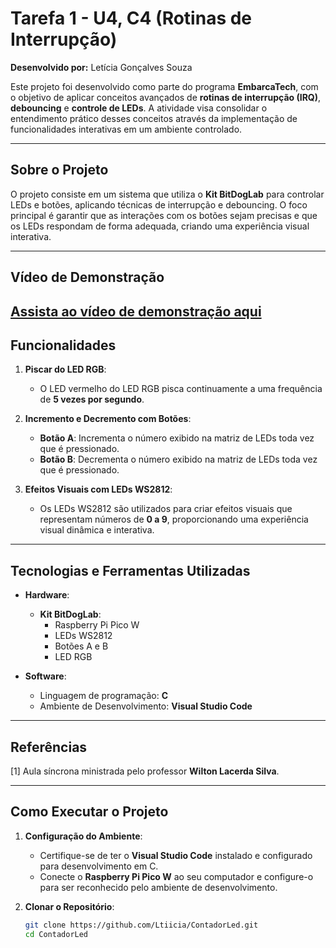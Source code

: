 # Tarefa 1 - U4, C4 (Rotinas de Interrupção)

**Desenvolvido por:** Letícia Gonçalves Souza  

Este projeto foi desenvolvido como parte do programa **EmbarcaTech**, com o objetivo de aplicar conceitos avançados de **rotinas de interrupção (IRQ)**, **debouncing** e **controle de LEDs**. A atividade visa consolidar o entendimento prático desses conceitos através da implementação de funcionalidades interativas em um ambiente controlado.

---

## Sobre o Projeto

O projeto consiste em um sistema que utiliza o **Kit BitDogLab** para controlar LEDs e botões, aplicando técnicas de interrupção e debouncing. O foco principal é garantir que as interações com os botões sejam precisas e que os LEDs respondam de forma adequada, criando uma experiência visual interativa.

---


## Vídeo de Demonstração

[Assista ao vídeo de demonstração aqui](https://youtu.be/o9jb8JaN8So)
---

## Funcionalidades

1. **Piscar do LED RGB**:
   - O LED vermelho do LED RGB pisca continuamente a uma frequência de **5 vezes por segundo**.

2. **Incremento e Decremento com Botões**:
   - **Botão A**: Incrementa o número exibido na matriz de LEDs toda vez que é pressionado.
   - **Botão B**: Decrementa o número exibido na matriz de LEDs toda vez que é pressionado.

3. **Efeitos Visuais com LEDs WS2812**:
   - Os LEDs WS2812 são utilizados para criar efeitos visuais que representam números de **0 a 9**, proporcionando uma experiência visual dinâmica e interativa.

---

## Tecnologias e Ferramentas Utilizadas

- **Hardware**:
  - **Kit BitDogLab**:
    - Raspberry Pi Pico W
    - LEDs WS2812
    - Botões A e B
    - LED RGB

- **Software**:
  - Linguagem de programação: **C**
  - Ambiente de Desenvolvimento: **Visual Studio Code**

---

## Referências

[1] Aula síncrona ministrada pelo professor **Wilton Lacerda Silva**.

---

## Como Executar o Projeto

1. **Configuração do Ambiente**:
   - Certifique-se de ter o **Visual Studio Code** instalado e configurado para desenvolvimento em C.
   - Conecte o **Raspberry Pi Pico W** ao seu computador e configure-o para ser reconhecido pelo ambiente de desenvolvimento.

2. **Clonar o Repositório**:
   ```bash
   git clone https://github.com/Ltiicia/ContadorLed.git
   cd ContadorLed
